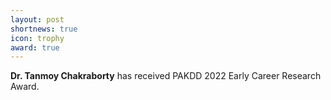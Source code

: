 ```yaml
---
layout: post
shortnews: true
icon: trophy
award: true
---
```


<b>Dr. Tanmoy Chakraborty</b> has received PAKDD 2022 Early Career Research Award.